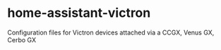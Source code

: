 # home-assistant-victron
Configuration files for Victron devices attached via a CCGX, Venus GX, Cerbo GX
